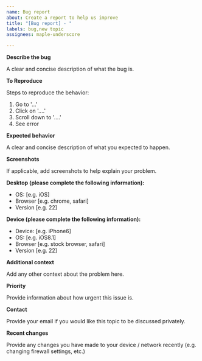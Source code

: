 ```yaml
---
name: Bug report
about: Create a report to help us improve
title: "[Bug report] - "
labels: bug,new topic
assignees: maple-underscore

---
```


**Describe the bug**

A clear and concise description of what the bug is.


**To Reproduce**

Steps to reproduce the behavior:
1. Go to '...'
2. Click on '....'
3. Scroll down to '....'
4. See error


**Expected behavior**

A clear and concise description of what you expected to happen.


**Screenshots**

If applicable, add screenshots to help explain your problem.


**Desktop (please complete the following information):**

 - OS: [e.g. iOS]
 - Browser [e.g. chrome, safari]
 - Version [e.g. 22]


**Device (please complete the following information):**

 - Device: [e.g. iPhone6]
 - OS: [e.g. iOS8.1]
 - Browser [e.g. stock browser, safari]
 - Version [e.g. 22]


**Additional context**

Add any other context about the problem here.


**Priority**

Provide information about how urgent this issue is.


**Contact**

Provide your email if you would like this topic to be discussed privately.


**Recent changes**

Provide any changes you have made to your device / network recently (e.g. changing firewall settings, etc.)
